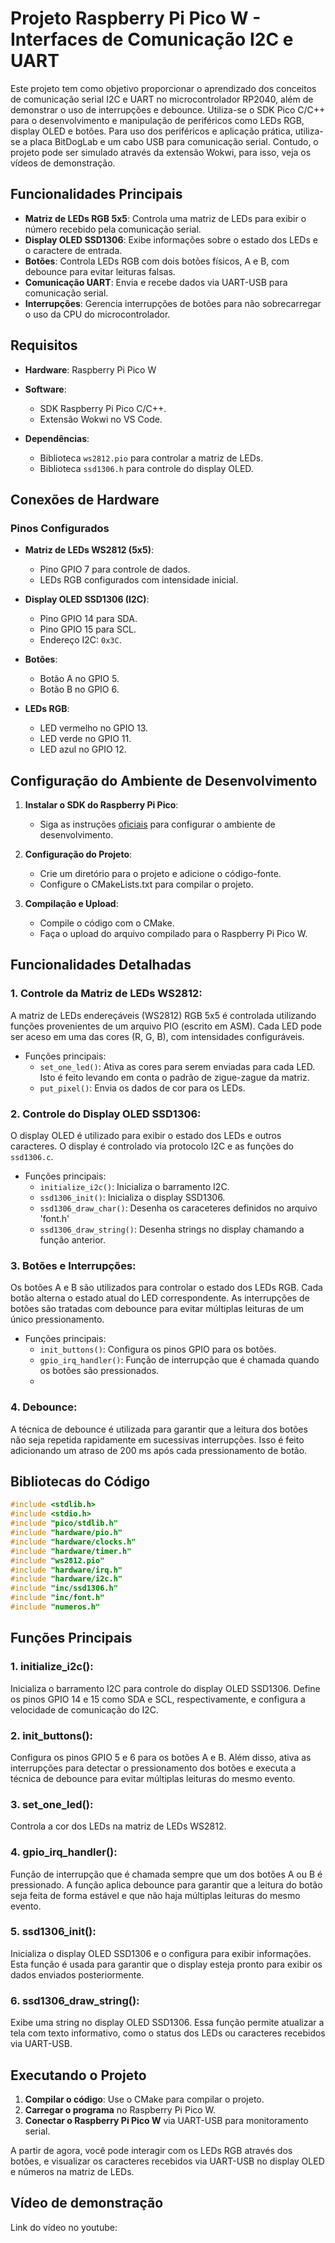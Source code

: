 # Projeto Raspberry Pi Pico W - Interfaces de Comunicação I2C e UART

Este projeto tem como objetivo proporcionar o aprendizado dos conceitos de comunicação serial I2C e UART no microcontrolador RP2040, além de demonstrar o uso de interrupções e debounce. Utiliza-se o SDK Pico C/C++ para o desenvolvimento e manipulação de periféricos como LEDs RGB, display OLED e botões. Para uso dos periféricos e aplicação prática, utiliza-se a placa BitDogLab e um cabo USB para comunicação serial. Contudo, o projeto pode ser simulado através da extensão Wokwi, para isso, veja os vídeos de demonstração. 

## Funcionalidades Principais

- **Matriz de LEDs RGB 5x5**: Controla uma matriz de LEDs para exibir o número recebido pela comunicação serial.
- **Display OLED SSD1306**: Exibe informações sobre o estado dos LEDs e o caractere de entrada.
- **Botões**: Controla LEDs RGB com dois botões físicos, A e B, com debounce para evitar leituras falsas.
- **Comunicação UART**: Envia e recebe dados via UART-USB para comunicação serial.
- **Interrupções**: Gerencia interrupções de botões para não sobrecarregar o uso da CPU do microcontrolador.

## Requisitos

- **Hardware**: Raspberry Pi Pico W
- **Software**:
  - SDK Raspberry Pi Pico C/C++.
  - Extensão Wokwi no VS Code.
    
- **Dependências**: 
  - Biblioteca `ws2812.pio` para controlar a matriz de LEDs.
  - Biblioteca `ssd1306.h` para controle do display OLED.

## Conexões de Hardware

### Pinos Configurados

- **Matriz de LEDs WS2812 (5x5)**:
  - Pino GPIO 7 para controle de dados.
  - LEDs RGB configurados com intensidade inicial.

- **Display OLED SSD1306 (I2C)**:
  - Pino GPIO 14 para SDA.
  - Pino GPIO 15 para SCL.
  - Endereço I2C: `0x3C`.

- **Botões**:
  - Botão A no GPIO 5.
  - Botão B no GPIO 6.

- **LEDs RGB**:
  - LED vermelho no GPIO 13.
  - LED verde no GPIO 11.
  - LED azul no GPIO 12.

## Configuração do Ambiente de Desenvolvimento

1. **Instalar o SDK do Raspberry Pi Pico**:
   - Siga as instruções [oficiais](https://www.raspberrypi.org/documentation/pico/getting-started/) para configurar o ambiente de desenvolvimento.

2. **Configuração do Projeto**:
   - Crie um diretório para o projeto e adicione o código-fonte.
   - Configure o CMakeLists.txt para compilar o projeto.

3. **Compilação e Upload**:
   - Compile o código com o CMake.
   - Faça o upload do arquivo compilado para o Raspberry Pi Pico W.

## Funcionalidades Detalhadas

### 1. **Controle da Matriz de LEDs WS2812**:
A matriz de LEDs endereçáveis (WS2812) RGB 5x5 é controlada utilizando funções provenientes de um arquivo PIO (escrito em ASM). Cada LED pode ser aceso em uma das cores (R, G, B), com intensidades configuráveis.

- Funções principais:
  - `set_one_led()`: Ativa as cores para serem enviadas para cada LED. Isto é feito levando em conta o padrão de zigue-zague da matriz.
  - `put_pixel()`: Envia os dados de cor para os LEDs.
  
### 2. **Controle do Display OLED SSD1306**:
O display OLED é utilizado para exibir o estado dos LEDs e outros caracteres. O display é controlado via protocolo I2C e as funções do `ssd1306.c`.

- Funções principais:
  - `initialize_i2c()`: Inicializa o barramento I2C.
  - `ssd1306_init()`: Inicializa o display SSD1306.  
  - `ssd1306_draw_char()`: Desenha os caraceteres definidos no arquivo 'font.h'
  - `ssd1306_draw_string()`: Desenha strings no display chamando a função anterior.
    
### 3. **Botões e Interrupções**:
Os botões A e B são utilizados para controlar o estado dos LEDs RGB. Cada botão alterna o estado atual do LED correspondente. As interrupções de botões são tratadas com debounce para evitar múltiplas leituras de um único pressionamento.

- Funções principais:
  - `init_buttons()`: Configura os pinos GPIO para os botões.
  - `gpio_irq_handler()`: Função de interrupção que é chamada quando os botões são pressionados.
  - 
### 4. **Debounce**:
A técnica de debounce é utilizada para garantir que a leitura dos botões não seja repetida rapidamente em sucessivas interrupções. Isso é feito adicionando um atraso de 200 ms após cada pressionamento de botão.

## Bibliotecas do Código

```c
#include <stdlib.h>
#include <stdio.h>
#include "pico/stdlib.h"
#include "hardware/pio.h"
#include "hardware/clocks.h"
#include "hardware/timer.h"
#include "ws2812.pio" 
#include "hardware/irq.h"
#include "hardware/i2c.h"
#include "inc/ssd1306.h"
#include "inc/font.h"
#include "numeros.h"
```

## Funções Principais

### 1. **initialize_i2c()**:
Inicializa o barramento I2C para controle do display OLED SSD1306. Define os pinos GPIO 14 e 15 como SDA e SCL, respectivamente, e configura a velocidade de comunicação do I2C.

### 2. **init_buttons()**:
Configura os pinos GPIO 5 e 6 para os botões A e B. Além disso, ativa as interrupções para detectar o pressionamento dos botões e executa a técnica de debounce para evitar múltiplas leituras do mesmo evento.

### 3. **set_one_led()**:
Controla a cor dos LEDs na matriz de LEDs WS2812.

### 4. **gpio_irq_handler()**:
Função de interrupção que é chamada sempre que um dos botões A ou B é pressionado. A função aplica debounce para garantir que a leitura do botão seja feita de forma estável e que não haja múltiplas leituras do mesmo evento.

### 5. **ssd1306_init()**:
Inicializa o display OLED SSD1306 e o configura para exibir informações. Esta função é usada para garantir que o display esteja pronto para exibir os dados enviados posteriormente.

### 6. **ssd1306_draw_string()**:
Exibe uma string no display OLED SSD1306. Essa função permite atualizar a tela com texto informativo, como o status dos LEDs ou caracteres recebidos via UART-USB.


## Executando o Projeto

1. **Compilar o código**: Use o CMake para compilar o projeto.
2. **Carregar o programa** no Raspberry Pi Pico W.
3. **Conectar o Raspberry Pi Pico W** via UART-USB para monitoramento serial.

A partir de agora, você pode interagir com os LEDs RGB através dos botões, e visualizar os caracteres recebidos via UART-USB no display OLED e números na matriz de LEDs.

## Vídeo de demonstração
Link do vídeo no youtube:

